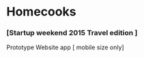 # Homecooks  
### [Startup weekend 2015 Travel edition  ]
Prototype Website app [ mobile size only]
